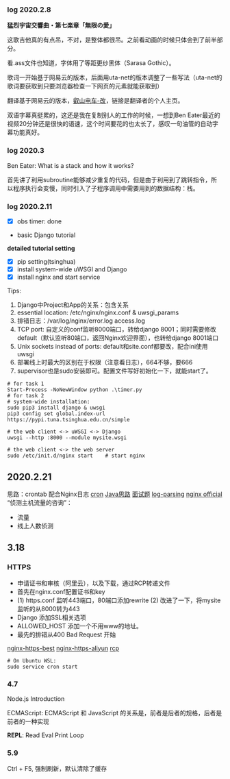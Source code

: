 ### log 2020.2.8 

**猛烈宇宙交響曲・第七楽章「無限の愛」**

这歌吉他真的有点吊，不对，是整体都很吊。之前看动画的时候只体会到了前半部分。

看.ass文件也知道，字体用了等距更纱黑体（Sarasa Gothic）。

歌词一开始基于网易云的版本，后面用uta-net的版本调整了一些写法（uta-net的歌词要获取到只要浏览器检查一下网页的元素就能获取到）

翻译基于网易云的版本，[叡山电车-改](https://cyl.moe/)，链接是翻译者的个人主页。

双语字幕真挺累的，这还是我在复制别人的工作的时候，一想到Ben Eater最近的视频20分钟还是很快的语速，这个时间要花的也太长了，感叹一句油管的自动字幕功能真好。

### log 2020.3

Ben Eater: What is a stack and how it works?

首先讲了利用subroutine能够减少重复的代码，但是由于利用到了跳转指令，所以程序执行会变慢，同时引入了子程序调用中需要用到的数据结构：栈。

### log 2020.2.11

- [x] obs timer: done 

- basic Django tutorial

**detailed tutorial setting**
- [x] pip setting(tsinghua)
- [x] install system-wide uWSGI and Django
- [x] install nginx and start service

Tips:
1. Django中Project和App的关系：包含关系
2. essential location: /etc/nginx/nginx.conf & uwsgi_params
3. 排错日志：/var/log/nginx/error.log access.log
4. TCP port: 自定义的conf监听8000端口，转给django 8001；同时需要修改default（默认监听80端口，返回Nginx欢迎界面），也转给django 8001端口
5. Unix sockets instead of ports: default和site.conf都要改，配合ini使用uwsgi
6. 部署线上时最大的区别在于权限（注意看日志），664不够，要666
7. supervisor也是sudo安装即可。配置文件写好初始化一下，就能start了。

```
# for task 1
Start-Process -NoNewWindow python .\timer.py
# for task 2
# system-wide installation: 
sudo pip3 install django & uwsgi
pip3 config set global.index-url https://pypi.tuna.tsinghua.edu.cn/simple

# the web client <-> uWSGI <-> Django
uwsgi --http :8000 --module mysite.wsgi

# the web client <-> the web server
sudo /etc/init.d/nginx start    # start nginx
```

## 2020.2.21

思路：crontab 配合Nginx日志 
[cron](https://linux.vbird.org/linux_basic/centos7/0430cron.php)
[Java思路](http://huyan.couplecoders.tech/java/redis/nginx/2019/05/10/监听nginx日志实现博客访问计数/)
[面试题](https://blog.csdn.net/u010590166/article/details/17242181)
[log-parsing](https://easyengine.io/tutorials/nginx/log-parsing/)
[nginx official](https://www.nginx.com/blog/sampling-requests-with-nginx-conditional-logging/)
“侦测主机流量的咨询”：
- 流量
- 线上人数侦测

## 3.18 

### HTTPS

- 申请证书和审核（阿里云），以及下载，通过RCP转递文件
- 首先在nginx.conf配置证书和key
- (1) https.conf 监听443端口，80端口添加rewrite (2) 改进了一下，将mysite监听的从8000转为443
- Django 添加SSL相关选项
- ALLOWED_HOST 添加一个不用www的地址。
- 最先的排错从400 Bad Request 开始

[nginx-https-best](https://www.cnblogs.com/kevingrace/p/6187072.html)
[nginx-https-aliyun](https://help.aliyun.com/document_detail/98728.html?spm=5176.2020520163.cas.21.701fcDjvcDjvfG)
[rcp](https://help.aliyun.com/document_detail/51935.html?spm=5176.10695662.1996646101.searchclickresult.26c45522vRQVhI)

```
# On Ubuntu WSL:
sudo service cron start
```

### 4.7
Node.js Introduction

ECMAScript: ECMAScript 和 JavaScript 的关系是，前者是后者的规格，后者是前者的一种实现

**REPL**: Read Eval Print Loop

### 5.9

Ctrl + F5, 强制刷新，默认清除了缓存